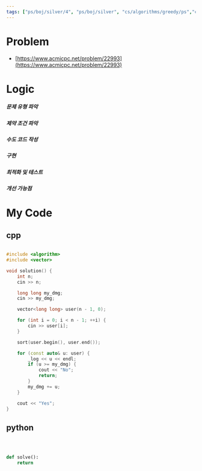 ```yaml
---
tags: ["ps/boj/silver/4", "ps/boj/silver", "cs/algorithms/greedy/ps","cs/algorithms/sorting/ps"]
---
```


# Problem
- [https://www.acmicpc.net/problem/22993](https://www.acmicpc.net/problem/22993)

# Logic
##### 문제 유형 파악

##### 제약 조건 파악

##### 수도 코드 작성

##### 구현

##### 최적화 및 테스트

##### 개선 가능점

# My Code

## cpp

```cpp title="boj/22993.cpp"

#include <algorithm>
#include <vector>

void solution() {
    int n;
    cin >> n;

    long long my_dmg;
    cin >> my_dmg;

    vector<long long> user(n - 1, 0);

    for (int i = 0; i < n - 1; ++i) {
        cin >> user[i];
    }

    sort(user.begin(), user.end());

    for (const auto& u: user) {
        _log << u << endl;
        if (u >= my_dmg) {
            cout << "No";
            return;
        }
        my_dmg += u;
    }

    cout << "Yes";
}


```

## python

```python title="boj/22993.py"



def solve():
    return


```
